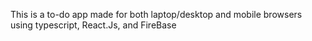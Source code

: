 This is a to-do app made for both laptop/desktop and mobile browsers using typescript, React.Js, and FireBase
